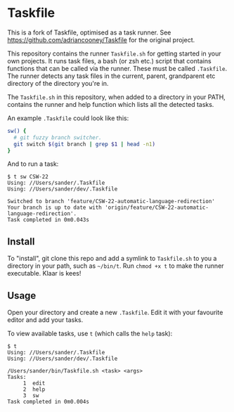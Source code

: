# Taskfile

This is a fork of Taskfile, optimised as a task runner. See https://github.com/adriancooney/Taskfile for the original project.

This repository contains the runner `Taskfile.sh` for getting started in your own projects. It runs task files, a bash (or zsh etc.) script that contains functions that can be called via the runner. These must be called `.Taskfile`. The runner detects any task files in the current, parent, grandparent etc directory  of the directory you're in.

The `Taskfile.sh` in this repository, when added to a directory in your PATH, contains the runner and help function which lists all the detected tasks.

An example `.Taskfile` could look like this:

```sh
sw() {
  # git fuzzy branch switcher.
  git switch $(git branch | grep $1 | head -n1)
}
```

And to run a task:


    $ t sw CSW-22
    Using: //Users/sander/.Taskfile
    Using: //Users/sander/dev/.Taskfile
     
    Switched to branch 'feature/CSW-22-automatic-language-redirection'
    Your branch is up to date with 'origin/feature/CSW-22-automatic-language-redirection'.
    Task completed in 0m0.043s


## Install
To "install", git clone this repo and add a symlink to `Taskfile.sh` to you a directory in your path, such as `~/bin/t`. Run `chmod +x t` to make the runner executable. Klaar is kees!

## Usage

Open your directory and create a new `.Taskfile`. Edit it with your favourite editor and add your tasks.

To view available tasks, use `t` (which calls the `help` task):

    $ t
    Using: //Users/sander/.Taskfile
    Using: //Users/sander/dev/.Taskfile
     
    /Users/sander/bin/Taskfile.sh <task> <args>
    Tasks:
         1  edit
         2  help
         3  sw
    Task completed in 0m0.004s
